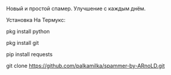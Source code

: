 Новый и простой спамер. Улучшение с каждым днём. 

Установка На Термукс:

pkg install python

pkg install git

pip install requests

git clone https://github.com/palkamilka/spammer-by-ARnoLD.git
